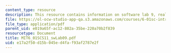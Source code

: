 ```yaml
---
content_type: resource
description: This resource contains information on software lab 9, real gain.
file: https://ol-ocw-studio-app-qa.s3.amazonaws.com/courses/6-01sc-introduction-to-electrical-engineering-and-computer-science-i-spring-2011/e17a2f50d15b045ed4faf93af2787e2f_MIT6_01SCS11_swLab09.pdf
file_type: application/pdf
parent_uid: e019a65f-ac12-802a-35be-220a70b2f839
resourcetype: Document
title: MIT6_01SCS11_swLab09.pdf
uid: e17a2f50-d15b-045e-d4fa-f93af2787e2f
---
```

